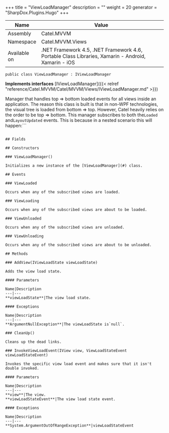 

+++
title = "ViewLoadManager" 
description = ""
weight = 20
generator = "SharpDox.Plugins.Hugo"
+++

Name|Value
---|---
Assembly|Catel.MVVM
Namespace|Catel.MVVM.Views
Available on|.NET Framework 4.5, .NET Framework 4.6, Portable Class Libraries, Xamarin - Android, Xamarin - iOS

```
public class ViewLoadManager : IViewLoadManager
```

**Implements interfaces**
[IViewLoadManager]({{&lt; relref "reference/Catel.MVVM/Catel/MVVM/Views/IViewLoadManager.md" &gt;}})

Manager that handles top =&gt; bottom loaded events for all views inside an application. The reason this class is built is that in non-WPF technologies, the visual tree is loaded from bottom =&gt; top. However, Catel heavily relies on the order to be top =&gt; bottom. This manager subscribes to both the`Loaded` and`LayoutUpdated` events. This is because in a nested scenario this will happen:```

``` Will be executed in the following order:

## Fields

## Constructors

### ViewLoadManager()

Initializes a new instance of the [ViewLoadManager](#) class.

## Events

### ViewLoaded

Occurs when any of the subscribed views are loaded.

### ViewLoading

Occurs when any of the subscribed views are about to be loaded.

### ViewUnloaded

Occurs when any of the subscribed views are unloaded.

### ViewUnloading

Occurs when any of the subscribed views are about to be unloaded.

## Methods

### AddView(IViewLoadState viewLoadState)

Adds the view load state.

#### Parameters

Name|Description
---|---
**viewLoadState**|The view load state.

#### Exceptions

Name|Description
---|---
**ArgumentNullException**|The viewLoadState is`null`.

### CleanUp()

Cleans up the dead links.

### InvokeViewLoadEvent(IView view, ViewLoadStateEvent viewLoadStateEvent)

Invokes the specific view load event and makes sure that it isn't double invoked.

#### Parameters

Name|Description
---|---
**view**|The view.
**viewLoadStateEvent**|The view load state event.

#### Exceptions

Name|Description
---|---
**System.ArgumentOutOfRangeException**|viewLoadStateEvent

